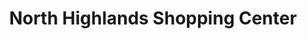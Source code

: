 ---
title: "North Highlands Shopping Center"
url: /north-highlands/north-highlands-shopping-center/
shop: shop
---